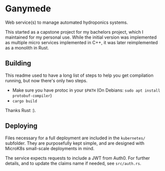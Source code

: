 # Ganymede

Web service(s) to manage automated hydroponics systems.

This started as a capstone project for my bachelors project, which I maintained
for my personal use. While the initial version was implemented as multiple micro
services implemented in C++, it was later reimplemented as a monolith in Rust.

## Building

This readme used to have a long list of steps to help you get compilation
running, but now there's only two steps.

 - Make sure you have protoc in your `$PATH` (On Debians: `sudo apt install protobuf-compiler`)
 - `cargo build`

Thanks Rust :).

## Deploying

Files necessary for a full deployment are included in the `kubernetes/`
subfolder. They are purposefully kept simple, and are designed with MicroK8s
small-scale deployments in mind.

The service expects requests to include a JWT from Auth0. For further details,
and to update the claims name if needed, see `src/auth.rs`.